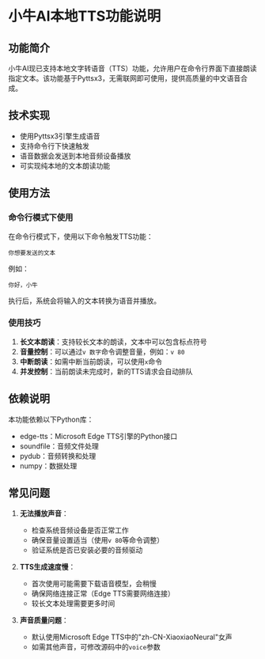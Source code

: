 # 小牛AI本地TTS功能说明

## 功能简介

小牛AI现已支持本地文字转语音（TTS）功能，允许用户在命令行界面下直接朗读指定文本。该功能基于Pyttsx3，无需联网即可使用，提供高质量的中文语音合成。

## 技术实现

- 使用Pyttsx3引擎生成语音
- 支持命令行下快速触发
- 语音数据会发送到本地音频设备播放
- 可实现纯本地的文本朗读功能

## 使用方法

### 命令行模式下使用

在命令行模式下，使用以下命令触发TTS功能：

```
你想要发送的文本
```

例如：
```
你好，小牛
```

执行后，系统会将输入的文本转换为语音并播放。

### 使用技巧

1. **长文本朗读**：支持较长文本的朗读，文本中可以包含标点符号
2. **音量控制**：可以通过`v 数字`命令调整音量，例如：`v 80`
3. **中断朗读**：如需中断当前朗读，可以使用`x`命令
4. **并发控制**：当前朗读未完成时，新的TTS请求会自动排队

## 依赖说明

本功能依赖以下Python库：
- edge-tts：Microsoft Edge TTS引擎的Python接口
- soundfile：音频文件处理
- pydub：音频转换和处理
- numpy：数据处理

## 常见问题

1. **无法播放声音**：
   - 检查系统音频设备是否正常工作
   - 确保音量设置适当（使用`v 80`等命令调整）
   - 验证系统是否已安装必要的音频驱动

2. **TTS生成速度慢**：
   - 首次使用可能需要下载语音模型，会稍慢
   - 确保网络连接正常（Edge TTS需要网络连接）
   - 较长文本处理需要更多时间

3. **声音质量问题**：
   - 默认使用Microsoft Edge TTS中的"zh-CN-XiaoxiaoNeural"女声
   - 如需其他声音，可修改源码中的`voice`参数